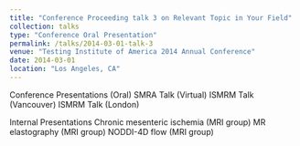 ```yaml
---
title: "Conference Proceeding talk 3 on Relevant Topic in Your Field"
collection: talks
type: "Conference Oral Presentation"
permalink: /talks/2014-03-01-talk-3
venue: "Testing Institute of America 2014 Annual Conference"
date: 2014-03-01
location: "Los Angeles, CA"
---
```


Conference Presentations (Oral)
SMRA Talk (Virtual)
ISMRM Talk (Vancouver)
ISMRM Talk (London)

Internal Presentations
Chronic mesenteric ischemia (MRI group)
MR elastography (MRI group)
NODDI-4D flow (MRI group)

